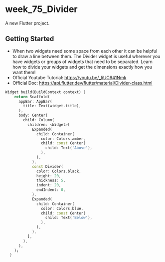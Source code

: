 # week_75_Divider

A new Flutter project.

## Getting Started

- When two widgets need some space from each other it can be helpful to draw a line between them. The Divider widget is useful wherever you have widgets or groups of widgets that need to be separated. Learn how to divide your widgets and get the dimensions exactly how you want them!
- Official Youtube Tutorial: https://youtu.be/_liUC641Nmk
- Official Doc: https://api.flutter.dev/flutter/material/Divider-class.html

```dart
Widget build(BuildContext context) {
    return Scaffold(
      appBar: AppBar(
        title: Text(widget.title),
      ),
      body: Center(
        child: Column(
          children: <Widget>[
            Expanded(
              child: Container(
                color: Colors.amber,
                child: const Center(
                  child: Text('Above'),
                ),
              ),
            ),
            const Divider(
              color: Colors.black,
              height: 20,
              thickness: 5,
              indent: 20,
              endIndent: 0,
            ),
            Expanded(
              child: Container(
                color: Colors.blue,
                child: const Center(
                  child: Text('Below'),
                ),
              ),
            ),
          ],
        ),
      ),
    );
  }
```

